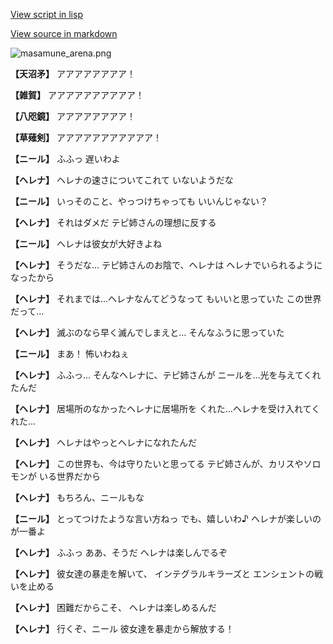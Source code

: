 [View script in lisp](../scripts/210132071.txt)

[View source in markdown](210132071.md)

![masamune_arena.png](../images/backgrounds/masamune_arena.png)

**【天沼矛】**
アアアアアアアア！

**【雑賀】**
アアアアアアアアアア！

**【八咫鏡】**
アアアアアアアア！

**【草薙剣】**
アアアアアアアアアアア！

**【ニール】**
ふふっ
遅いわよ

**【ヘレナ】**
ヘレナの速さについてこれて
いないようだな

**【ニール】**
いっそのこと、やっつけちゃっても
いいんじゃない？

**【ヘレナ】**
それはダメだ
テピ姉さんの理想に反する

**【ニール】**
ヘレナは彼女が大好きよね

**【ヘレナ】**
そうだな…
テピ姉さんのお陰で、ヘレナは
ヘレナでいられるようになったから

**【ヘレナ】**
それまでは…ヘレナなんてどうなって
もいいと思っていた
この世界だって…

**【ヘレナ】**
滅ぶのなら早く滅んでしまえと…
そんなふうに思っていた

**【ニール】**
まあ！
怖いわねぇ

**【ヘレナ】**
ふふっ…
そんなヘレナに、テピ姉さんが
ニールを…光を与えてくれたんだ

**【ヘレナ】**
居場所のなかったヘレナに居場所を
くれた…ヘレナを受け入れてくれた…

**【ヘレナ】**
ヘレナはやっとヘレナになれたんだ

**【ヘレナ】**
この世界も、今は守りたいと思ってる
テピ姉さんが、カリスやソロモンが
いる世界だから

**【ヘレナ】**
もちろん、ニールもな

**【ニール】**
とってつけたような言い方ねっ
でも、嬉しいわ♪
ヘレナが楽しいのが一番よ

**【ヘレナ】**
ふふっ
ああ、そうだ
ヘレナは楽しんでるぞ

**【ヘレナ】**
彼女達の暴走を解いて、
インテグラルキラーズと
エンシェントの戦いを止める

**【ヘレナ】**
困難だからこそ、
ヘレナは楽しめるんだ

**【ヘレナ】**
行くぞ、ニール
彼女達を暴走から解放する！